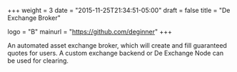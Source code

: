 +++
weight = 3
date = "2015-11-25T21:34:51-05:00"
draft = false
title = "De Exchange Broker"

logo = "B"
mainurl = "https://github.com/deginner"
+++

An automated asset exchange broker, which will create and fill guaranteed quotes for users. A custom exchange backend or De Exchange Node can be used for clearing.